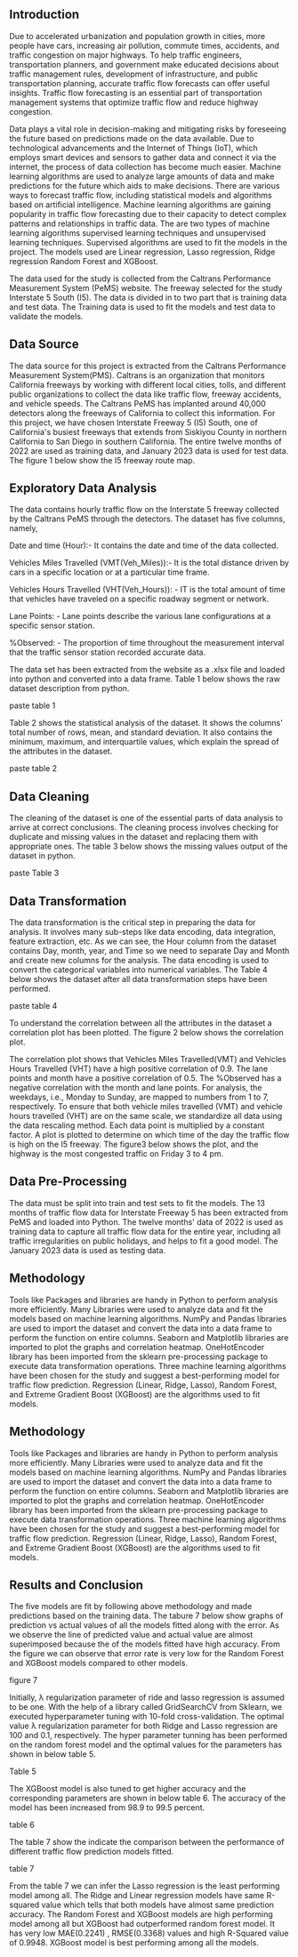 
## Introduction
Due to accelerated urbanization and population growth in cities, more people have cars, increasing air pollution, commute times, accidents, and traffic congestion on major highways. To help traffic engineers, transportation planners, and government make educated decisions about traffic management rules, development of infrastructure, and public transportation planning, accurate traffic flow forecasts can offer useful insights. Traffic flow forecasting is an essential part of transportation management systems that optimize traffic flow and reduce highway congestion. 

  Data plays a vital role in decision-making and mitigating risks by foreseeing the future based on predictions made on the data available. Due to technological advancements and the Internet of Things (IoT), which employs smart devices and sensors to gather data and connect it via the internet, the process of data collection has become much easier. Machine learning algorithms are used to analyze large amounts of data and make predictions for the future which aids to make decisions. There are various ways to forecast traffic flow, including statistical models and algorithms based on artificial intelligence. Machine learning algorithms are gaining popularity in traffic flow forecasting due to their capacity to detect complex patterns and relationships in traffic data. The are two types of machine learning algorithms supervised learning techniques and unsupervised learning techniques. Supervised algorithms are used to fit the models in the project. The models used are Linear regression, Lasso regression, Ridge regression Random Forest and XGBoost.   

The data used for the study is collected from the Caltrans Performance Measurement System (PeMS) website.  The freeway selected for the study Interstate 5 South (I5). The data is divided in to two part that is training data and test data. The Training data is used to fit the models and test data to validate the models.
## Data Source
The data source for this project is extracted from the Caltrans Performance Measurement System(PMS). Caltrans is an organization that monitors California freeways by working with different local cities, tolls, and different public organizations to collect the data like traffic flow, freeway accidents, and vehicle speeds. The Caltrans PeMS has implanted around 40,000 detectors along the freeways of California to collect this information. For this project, we have chosen Interstate Freeway 5 (I5) South, one of California's busiest freeways that extends from Siskiyou County in northern California to San Diego in southern California. The entire twelve months of 2022 are used as training data, and January 2023 data is used for test data. The figure 1 below show the I5 freeway route map. 


## Exploratory Data Analysis
The data contains hourly traffic flow on the Interstate 5 freeway collected by the Caltrans PeMS through the detectors. The dataset has five columns, namely, 

Date and time (Hour):- It contains the date and time of the data collected. 

Vehicles Miles Travelled (VMT(Veh_Miles)):- It is the total distance driven by cars in a specific location or at a particular time frame. 

Vehicles Hours Travelled (VHT(Veh_Hours)): - IT is the total amount of time that vehicles have traveled on a specific roadway segment or network. 

Lane Points: - Lane points describe the various lane configurations at a specific sensor station. 

%Observed: - The proportion of time throughout the measurement interval that the traffic sensor station recorded accurate data. 

The data set has been extracted from the website as a .xlsx file and loaded into python and converted into a data frame. Table 1 below shows the raw dataset description from python. 

paste table 1

Table 2 shows the statistical analysis of the dataset. It shows the columns' total number of rows, mean, and standard deviation. It also contains the minimum, maximum, and interquartile values, which explain the spread of the attributes in the dataset. 

paste table 2 

## Data Cleaning

The cleaning of the dataset is one of the essential parts of data analysis to arrive at correct conclusions. The cleaning process involves checking for duplicate and missing values in the dataset and replacing them with appropriate ones. The table 3 below shows the missing values output of the dataset in python.

paste Table 3 

## Data Transformation

The data transformation is the critical step in preparing the data for analysis. It involves many sub-steps like data encoding, data integration, feature extraction, etc. As we can see, the Hour column from the dataset contains Day, month, year, and Time so we need to separate Day and Month and create new columns for the analysis. The data encoding is used to convert the categorical variables into numerical variables. The Table 4 below shows the dataset after all data transformation steps have been performed.

paste table 4

To understand the correlation between all the attributes in the dataset a correlation plot has been plotted. The figure 2 below shows the correlation plot. 

The correlation plot shows that Vehicles Miles Travelled(VMT) and Vehicles Hours Travelled (VHT) have a high positive correlation of 0.9. The lane points and month have a positive correlation of 0.5. The %Observed has a negative correlation with the month and lane points. For analysis, the weekdays, i.e., Monday to Sunday, are mapped to numbers from 1 to 7, respectively. To ensure that both vehicle miles travelled (VMT) and vehicle hours travelled (VHT) are on the same scale, we standardize all data using the data rescaling method. Each data point is multiplied by a constant factor. A plot is plotted to determine on which time of the day the traffic flow is high on the I5 freeway. The figure3 below shows the plot, and the highway is the most congested traffic on Friday 3 to 4 pm. 

## Data Pre-Processing

The data must be split into train and test sets to fit the models. The 13 months of traffic flow data for Interstate Freeway 5 has been extracted from PeMS and loaded into Python. The twelve months' data of 2022 is used as training data to capture all traffic flow data for the entire year, including all traffic irregularities on public holidays, and helps to fit a good model. The January 2023 data is used as testing data.


## Methodology

Tools like Packages and libraries are handy in Python to perform analysis more efficiently. Many Libraries were used to analyze data and fit the models based on machine learning algorithms. NumPy and Pandas libraries are used to import the dataset and convert the data into a data frame to perform the function on entire columns. Seaborn and Matplotlib libraries are imported to plot the graphs and correlation heatmap. OneHotEncoder library has been imported from the sklearn pre-processing package to execute data transformation operations. Three machine learning algorithms have been chosen for the study and suggest a best-performing model for traffic flow prediction. Regression (Linear, Ridge, Lasso), Random Forest, and Extreme Gradient Boost (XGBoost) are the algorithms used to fit models. 


## Methodology

Tools like Packages and libraries are handy in Python to perform analysis more efficiently. Many Libraries were used to analyze data and fit the models based on machine learning algorithms. NumPy and Pandas libraries are used to import the dataset and convert the data into a data frame to perform the function on entire columns. Seaborn and Matplotlib libraries are imported to plot the graphs and correlation heatmap. OneHotEncoder library has been imported from the sklearn pre-processing package to execute data transformation operations. Three machine learning algorithms have been chosen for the study and suggest a best-performing model for traffic flow prediction. Regression (Linear, Ridge, Lasso), Random Forest, and Extreme Gradient Boost (XGBoost) are the algorithms used to fit models. 


## Results and Conclusion

The five models are fit by following above methodology  and made predictions based on the training data.  The tabure 7  below show graphs of prediction vs actual values of all the models fitted along with the error. As we observe the line  of predicted value and actual value are almost superimposed because the of the models fitted have high accuracy. From the figure we can observe that error rate is very low for the Random Forest and XGBoost models compared to other models. 

figure 7

Initially, λ regularization parameter of ride and lasso regression is assumed to be one. With the help of a library called GridSearchCV from Sklearn, we executed hyperparameter tuning with 10-fold cross-validation. The optimal value λ regularization parameter for both Ridge and Lasso regression are 100 and 0.1, respectively. The hyper parameter tunning has been performed on the random forest model and the optimal values for the parameters has shown in below table 5. 

Table 5

The XGBoost model is also tuned to get higher accuracy and the corresponding parameters are shown in below table 6. The accuracy of the model has been increased from 98.9 to 99.5 percent.

table 6

The table 7 show the indicate the comparison between the performance of different traffic flow prediction models fitted.  

table 7

From the table 7 we can infer the Lasso regression is the least performing model among all. The Ridge and Linear regression models have same R-squared value which tells that both models have almost same prediction accuracy. The Random Forest and XGBoost models are high performing model among all but XGBoost had outperformed random forest model. It has very low MAE(0.2241) , RMSE(0.3368) values and high R-Squared value of 0.9948. XGBoost model is best performing among all the models. 
